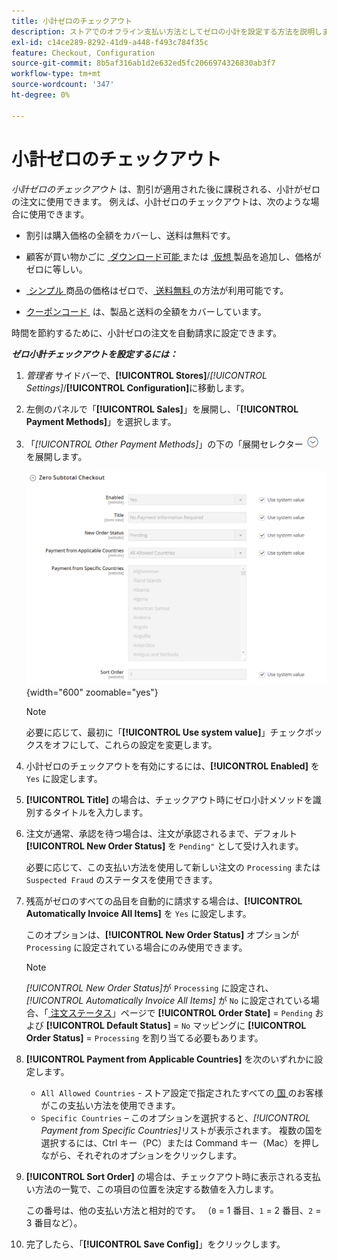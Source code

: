 ```yaml
---
title: 小計ゼロのチェックアウト
description: ストアでのオフライン支払い方法としてゼロの小計を設定する方法を説明します。
exl-id: c14ce289-8292-41d9-a448-f493c784f35c
feature: Checkout, Configuration
source-git-commit: 8b5af316ab1d2e632ed5fc2066974326830ab3f7
workflow-type: tm+mt
source-wordcount: '347'
ht-degree: 0%

---
```


# 小計ゼロのチェックアウト

_小計ゼロのチェックアウト_ は、割引が適用された後に課税される、小計がゼロの注文に使用できます。 例えば、小計ゼロのチェックアウトは、次のような場合に使用できます。

- 割引は購入価格の全額をカバーし、送料は無料です。

- 顧客が買い物かごに [&#x200B; ダウンロード可能 &#x200B;](../catalog/product-create-downloadable.md) または [&#x200B; 仮想 &#x200B;](../catalog/product-create-virtual.md) 製品を追加し、価格がゼロに等しい。

- [&#x200B; シンプル &#x200B;](../catalog/product-create-simple.md) 商品の価格はゼロで、[&#x200B; 送料無料 &#x200B;](shipping-free.md) の方法が利用可能です。

- [&#x200B; クーポンコード &#x200B;](../merchandising-promotions/price-rules-cart-coupon.md) は、製品と送料の全額をカバーしています。

時間を節約するために、小計ゼロの注文を自動請求に設定できます。

**_ゼロ小計チェックアウトを設定するには：_**

1. _管理者_ サイドバーで、**[!UICONTROL Stores]**/_[!UICONTROL Settings]_/**[!UICONTROL Configuration]**&#x200B;に移動します。

1. 左側のパネルで「**[!UICONTROL Sales]**」を展開し、「**[!UICONTROL Payment Methods]**」を選択します。

1. 「_[!UICONTROL Other Payment Methods]_」の下の「展開セレクター ![&#x200B; 「**[!UICONTROL Zero Subtotal Checkout]**」セクション &#x200B;](../assets/icon-display-expand.png) を展開します。

   ![&#x200B; 小計ゼロのチェックアウト &#x200B;](../configuration-reference/sales/assets/payment-methods-zero-subtotal-checkout.png){width="600" zoomable="yes"}

   >[!NOTE]
   >
   >必要に応じて、最初に「**[!UICONTROL Use system value]**」チェックボックスをオフにして、これらの設定を変更します。

1. 小計ゼロのチェックアウトを有効にするには、**[!UICONTROL Enabled]** を `Yes` に設定します。

1. **[!UICONTROL Title]** の場合は、チェックアウト時にゼロ小計メソッドを識別するタイトルを入力します。

1. 注文が通常、承認を待つ場合は、注文が承認されるまで、デフォルト **[!UICONTROL New Order Status]** を `Pending"` として受け入れます。

   必要に応じて、この支払い方法を使用して新しい注文の `Processing` または `Suspected Fraud` のステータスを使用できます。

1. 残高がゼロのすべての品目を自動的に請求する場合は、**[!UICONTROL Automatically Invoice All Items]** を `Yes` に設定します。

   このオプションは、**[!UICONTROL New Order Status]** オプションが `Processing` に設定されている場合にのみ使用できます。

   >[!NOTE]
   >
   >_[!UICONTROL New Order Status]_&#x200B;が `Processing` に設定され、_[!UICONTROL Automatically Invoice All Items]_ が `No` に設定されている場合、「[&#x200B; 注文ステータス &#x200B;](order-status.md#custom-order-status)」ページで **[!UICONTROL Order State]** = `Pending` および **[!UICONTROL Default Status]** = `No` マッピングに **[!UICONTROL Order Status]** = `Processing` を割り当てる必要もあります。

1. **[!UICONTROL Payment from Applicable Countries]** を次のいずれかに設定します。

   - `All Allowed Countries` - ストア設定で指定されたすべての [&#x200B; 国 &#x200B;](../getting-started/store-details.md#country-options) のお客様がこの支払い方法を使用できます。
   - `Specific Countries` – このオプションを選択すると、_[!UICONTROL Payment from Specific Countries]_&#x200B;リストが表示されます。 複数の国を選択するには、Ctrl キー（PC）または Command キー（Mac）を押しながら、それぞれのオプションをクリックします。

1. **[!UICONTROL Sort Order]** の場合は、チェックアウト時に表示される支払い方法の一覧で、この項目の位置を決定する数値を入力します。

   この番号は、他の支払い方法と相対的です。 （`0` = 1 番目、`1` = 2 番目、`2` = 3 番目など）。

1. 完了したら、「**[!UICONTROL Save Config]**」をクリックします。
